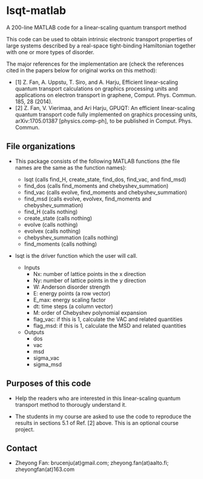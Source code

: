 # lsqt-matlab
A 200-line MATLAB code for a linear-scaling quantum transport method

This code can be used to obtain intrinsic electronic transport properties of large systems described by a real-space tight-binding Hamiltonian together with one or more types of disorder.

The major references for the implementation are (check the references cited in the papers below for original works on this method):
* [1] Z. Fan, A. Uppstu, T. Siro, and A. Harju, Efficient linear-scaling quantum transport calculations on graphics processing units and applications on electron transport in graphene, Comput. Phys. Commun. 185, 28 (2014).
* [2] Z. Fan, V. Vierimaa, and Ari Harju, GPUQT: An efficient linear-scaling quantum transport code fully implemented on graphics processing units, arXiv:1705.01387 [physics.comp-ph], to be published in Comput. Phys. Commun.

## File organizations

* This package consists of the following MATLAB functions (the file names are the same as the function names):
    * lsqt (calls find_H, create_state, find_dos, find_vac, and find_msd)            
    * find_dos (calls find_moments and chebyshev_summation)                  
    * find_vac (calls evolve, find_moments and chebyshev_summation)              
    * find_msd (calls evolve, evolvex, find_moments and chebyshev_summation)           
    * find_H (calls nothing)
    * create_state (calls nothing)
    * evolve (calls nothing)     
    * evolvex (calls nothing)
    * chebyshev_summation (calls nothing)
    * find_moments (calls nothing)

* lsqt is the driver function which the user will call.
    * Inputs
        * Nx: number of lattice points in the x direction
        * Ny: number of lattice points in the y direction
        * W: Anderson disorder strength
        * E: energy points (a row vector)
        * E_max: energy scaling factor
        * dt: time steps (a column vector)
        * M: order of Chebyshev polynomial expansion
        * flag_vac: if this is 1, calculate the VAC and related quantities
        * flag_msd: if this is 1, calculate the MSD and related quantities
    * Outputs
        * dos
        * vac
        * msd
        * sigma_vac
        * sigma_msd

## Purposes of this code

* Help the readers who are interested in this linear-scaling quantum transport method to thorougly understand it. 

* The students in my course are asked to use the code to reproduce the results in sections 5.1 of Ref. [2] above. 
This is an optional course project.

## Contact

* Zheyong Fan: brucenju(at)gmail.com; zheyong.fan(at)aalto.fi; zheyongfan(at)163.com

